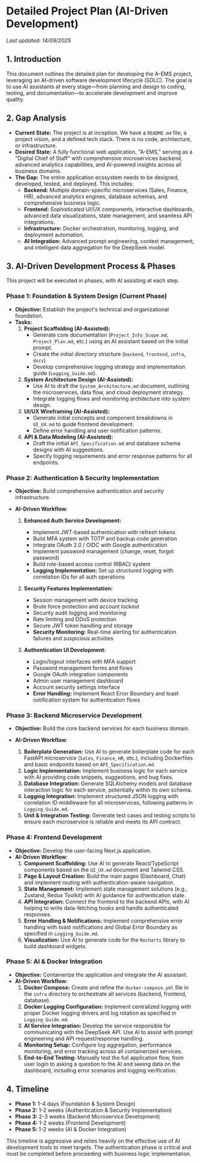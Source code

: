 # Detailed Project Plan (AI-Driven Development)

_Last updated: 14/09/2025_

## 1. Introduction

This document outlines the detailed plan for developing the A-EMS project, leveraging an AI-driven software development lifecycle (SDLC). The goal is to use AI assistants at every stage—from planning and design to coding, testing, and documentation—to accelerate development and improve quality.

## 2. Gap Analysis

- **Current State:** The project is at inception. We have a `README.md` file, a project vision, and a defined tech stack. There is no code, architecture, or infrastructure.
- **Desired State:** A fully functional web application, "A-EMS," serving as a "Digital Chief of Staff" with comprehensive microservices backend, advanced analytics capabilities, and AI-powered insights across all business domains.
- **The Gap:** The entire application ecosystem needs to be designed, developed, tested, and deployed. This includes:
  - **Backend:** Multiple domain-specific microservices (Sales, Finance, HR), advanced analytics engines, database schemas, and comprehensive business logic.
  - **Frontend:** Sophisticated UI/UX components, interactive dashboards, advanced data visualizations, state management, and seamless API integrations.
  - **Infrastructure:** Docker orchestration, monitoring, logging, and deployment automation.
  - **AI Integration:** Advanced prompt engineering, context management, and intelligent data aggregation for the DeepSeek model.

## 3. AI-Driven Development Process & Phases

This project will be executed in phases, with AI assisting at each step.

### Phase 1: Foundation & System Design (Current Phase)

- **Objective:** Establish the project's technical and organizational foundation.
- **Tasks:**
  1.  **Project Scaffolding (AI-Assisted):**
      - Generate core documentation (`Project_Info_Scope.md`, `Project_Plan.md`, etc.) using an AI assistant based on the initial prompt.
      - Create the initial directory structure (`backend`, `frontend`, `infra`, `docs`).
      - Develop comprehensive logging strategy and implementation guide (`Logging_Guide.md`).
  2.  **System Architecture Design (AI-Assisted):**
      - Use AI to draft the `System_Architecture.md` document, outlining the microservices, data flow, and cloud deployment strategy.
      - Integrate logging flows and monitoring architecture into system design.
  3.  **UI/UX Wireframing (AI-Assisted):**
      - Generate initial concepts and component breakdowns in `UI_UX.md` to guide frontend development.
      - Define error handling and user notification patterns.
  4.  **API & Data Modeling (AI-Assisted):**
      - Draft the initial `API_Specification.md` and database schema designs with AI suggestions.
      - Specify logging requirements and error response patterns for all endpoints.

### Phase 2: Authentication & Security Implementation

- **Objective:** Build comprehensive authentication and security infrastructure.
- **AI-Driven Workflow:**

  1.  **Enhanced Auth Service Development:**

      - Implement JWT-based authentication with refresh tokens
      - Build MFA system with TOTP and backup code generation
      - Integrate OAuth 2.0 / OIDC with Google authentication
      - Implement password management (change, reset, forgot password)
      - Build role-based access control (RBAC) system
      - **Logging Implementation:** Set up structured logging with correlation IDs for all auth operations

  2.  **Security Features Implementation:**

      - Session management with device tracking
      - Brute force protection and account lockout
      - Security audit logging and monitoring
      - Rate limiting and DDoS protection
      - Secure JWT token handling and storage
      - **Security Monitoring:** Real-time alerting for authentication failures and suspicious activities

  3.  **Authentication UI Development:**
      - Login/logout interfaces with MFA support
      - Password management forms and flows
      - Google OAuth integration components
      - Admin user management dashboard
      - Account security settings interface
      - **Error Handling:** Implement React Error Boundary and toast notification system for authentication flows

### Phase 3: Backend Microservice Development

- **Objective:** Build the core backend services for each business domain.
- **AI-Driven Workflow:**

  1.  **Boilerplate Generation:** Use AI to generate boilerplate code for each FastAPI microservice (`Sales`, `Finance`, `HR`, etc.), including Dockerfiles and basic endpoints based on `API_Specification.md`.
  2.  **Logic Implementation:** Implement business logic for each service with AI providing code snippets, suggestions, and bug fixes.
  3.  **Database Integration:** Generate SQLAlchemy models and database interaction logic for each service, potentially within its own schema.
  4.  **Logging Integration:** Implement structured JSON logging with correlation ID middleware for all microservices, following patterns in `Logging_Guide.md`.
  5.  **Unit & Integration Testing:** Generate test cases and testing scripts to ensure each microservice is reliable and meets its API contract.

### Phase 4: Frontend Development

- **Objective:** Develop the user-facing Next.js application.
- **AI-Driven Workflow:**
  1.  **Component Scaffolding:** Use AI to generate React/TypeScript components based on the `UI_UX.md` document and Tailwind CSS.
  2.  **Page & Layout Creation:** Build the main pages (Dashboard, Chat) and implement routing with authentication-aware navigation.
  3.  **State Management:** Implement state management solutions (e.g., Zustand, Redux Toolkit) with AI guidance for authentication state.
  4.  **API Integration:** Connect the frontend to the backend APIs, with AI helping to write data-fetching hooks and handle authenticated responses.
  5.  **Error Handling & Notifications:** Implement comprehensive error handling with toast notifications and Global Error Boundary as specified in `Logging_Guide.md`.
  6.  **Visualization:** Use AI to generate code for the `Recharts` library to build dashboard widgets.

### Phase 5: AI & Docker Integration

- **Objective:** Containerize the application and integrate the AI assistant.
- **AI-Driven Workflow:**
  1.  **Docker Compose:** Create and refine the `docker-compose.yml` file in the `infra` directory to orchestrate all services (backend, frontend, database).
  2.  **Docker Logging Configuration:** Implement centralized logging with proper Docker logging drivers and log rotation as specified in `Logging_Guide.md`.
  3.  **AI Service Integration:** Develop the service responsible for communicating with the DeepSeek API. Use AI to assist with prompt engineering and API request/response handling.
  4.  **Monitoring Setup:** Configure log aggregation, performance monitoring, and error tracking across all containerized services.
  5.  **End-to-End Testing:** Manually test the full application flow, from user login to asking a question to the AI and seeing data on the dashboard, including error scenarios and logging verification.

## 4. Timeline

- **Phase 1:** 1-4 days (Foundation & System Design)
- **Phase 2:** 1-2 weeks (Authentication & Security Implementation)
- **Phase 3:** 2-3 weeks (Backend Microservice Development)
- **Phase 4:** 1-2 weeks (Frontend Development)
- **Phase 5:** 1-2 weeks (AI & Docker Integration)

This timeline is aggressive and relies heavily on the effective use of AI development tools to meet targets. The authentication phase is critical and must be completed before proceeding with business logic implementation.
